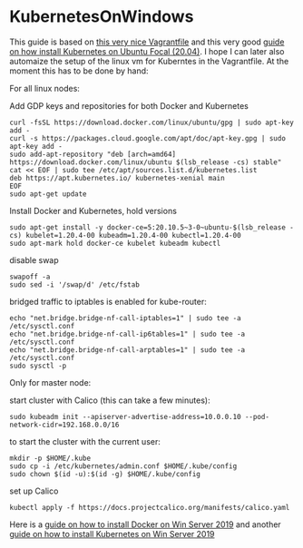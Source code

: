 # KubernetesOnWindows

This guide is based on [this very nice Vagrantfile](https://gist.github.com/danielepolencic/ef4ddb763fd9a18bf2f1eaaa2e337544) and this very good [guide on how install Kubernetes on Ubuntu Focal (20.04)](https://github.com/mialeevs/kubernetes_installation). I hope I can later also automaize the setup of the linux vm for Kuberntes in the Vagrantfile. At the moment this has to be done by hand:

For all linux nodes:

Add GDP keys and repositories for both Docker and Kubernetes
```
curl -fsSL https://download.docker.com/linux/ubuntu/gpg | sudo apt-key add -
curl -s https://packages.cloud.google.com/apt/doc/apt-key.gpg | sudo apt-key add -
sudo add-apt-repository "deb [arch=amd64] https://download.docker.com/linux/ubuntu $(lsb_release -cs) stable"
cat << EOF | sudo tee /etc/apt/sources.list.d/kubernetes.list
deb https://apt.kubernetes.io/ kubernetes-xenial main
EOF
sudo apt-get update
```

Install Docker and Kubernetes, hold versions
```
sudo apt-get install -y docker-ce=5:20.10.5~3-0~ubuntu-$(lsb_release -cs) kubelet=1.20.4-00 kubeadm=1.20.4-00 kubectl=1.20.4-00
sudo apt-mark hold docker-ce kubelet kubeadm kubectl
```

disable swap
```
swapoff -a
sudo sed -i '/swap/d' /etc/fstab
```

bridged traffic to iptables is enabled for kube-router:
```
echo "net.bridge.bridge-nf-call-iptables=1" | sudo tee -a /etc/sysctl.conf
echo "net.bridge.bridge-nf-call-ip6tables=1" | sudo tee -a /etc/sysctl.conf
echo "net.bridge.bridge-nf-call-arptables=1" | sudo tee -a /etc/sysctl.conf
sudo sysctl -p
```

Only for master node:

start cluster with Calico (this can take a few minutes):
```
sudo kubeadm init --apiserver-advertise-address=10.0.0.10 --pod-network-cidr=192.168.0.0/16
```
to start the cluster with the current user:
```
mkdir -p $HOME/.kube
sudo cp -i /etc/kubernetes/admin.conf $HOME/.kube/config
sudo chown $(id -u):$(id -g) $HOME/.kube/config
```

set up Calico
```
kubectl apply -f https://docs.projectcalico.org/manifests/calico.yaml
```


Here is a [guide on how to install Docker on Win Server 2019](https://www.hostafrica.co.za/blog/new-technologies/how-to-install-docker-on-linux-and-windows/#win) and another [guide on how to install Kubernetes on Win Server 2019](https://www.hostafrica.co.za/blog/new-technologies/install-kubernetes-cluster-windows-server-worker-nodes/)
